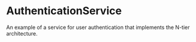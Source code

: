 # AuthenticationService
An example of a service for user authentication that implements the N-tier architecture.
